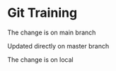 # Git Training

The change is on main branch


Updated directly on master branch

The change is on local

